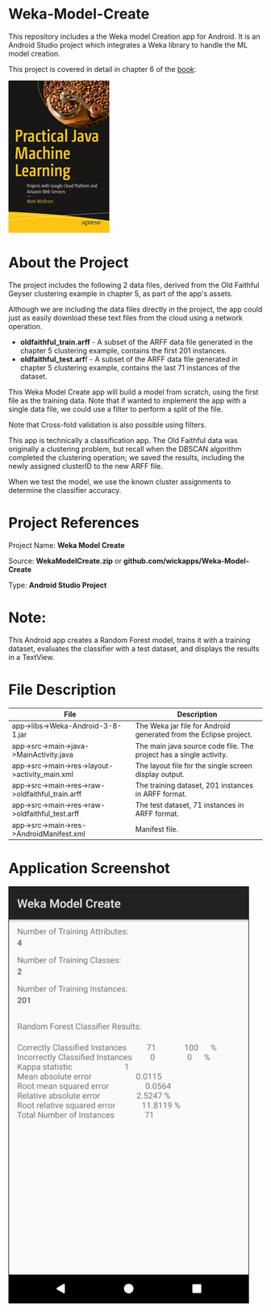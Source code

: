 # Weka-Model-Create
This repository includes a the Weka model Creation app for Android. It is an Android Studio project which integrates a Weka library to handle the ML model creation.

This project is covered in detail in chapter 6 of the [book](https://www.apress.com/us/book/9781484239506):

![](fig-cover-sm.jpg)

# About the Project
The project includes the following 2 data files, derived from the Old Faithful Geyser clustering example in chapter 5, as part of the app's assets. 

Although we are including the data files directly in the project, the app could just as easily download these text files from the cloud using a network operation.

* **oldfaithful_train.arff** - A subset of the ARFF data file generated in the chapter 5 clustering example, contains the first 201 instances. 
* **oldfaithful_test.arf**f - A subset of the ARFF data file generated in chapter 5 clustering example, contains the last 71 instances of the dataset.

This Weka Model Create app will build a model from scratch, using the first file as the training data. Note that if wanted to implement the app with a single data file, we could use a filter to perform a split of the file. 

Note that Cross-fold validation is also possible using filters.

This app is technically a classification app. The Old Faithful data was originally a clustering problem, but recall when the DBSCAN algorithm completed the clustering operation; we saved the results, including the newly assigned clusterID to the new ARFF file. 

When we test the model, we use the known cluster assignments to determine the classifier accuracy.

# Project References

Project Name: **Weka Model Create**

Source: **WekaModelCreate.zip** or **github.com/wickapps/Weka-Model-Create**

Type: **Android Studio Project**

# Note: 

This Android app creates a Random Forest model, trains it with a training dataset, evaluates the classifier with a test dataset, and displays the results in a TextView.

# File Description

| File                             | Description                                                  |
| -------------------------------- | ------------------------------------------------------------ |
| app->libs->Weka-Android-3-8-1.jar	| The Weka jar file for Android generated from the Eclipse project. |
| app->src->main->java->MainActivity.java | The main java source code file. The project has a single activity. |
| app->src->main->res->layout->activity_main.xml | The layout file for the single screen display output. |
| app->src->main->res->raw->oldfaithful_train.arff | The training dataset, 201 instances in ARFF format. |
| app->src->main->res->raw->oldfaithful_test.arff | The test dataset, 71 instances in ARFF format. |
| app->src->main->res->AndroidManifest.xml | Manifest file. |

# Application Screenshot
![](fig-create.jpg)